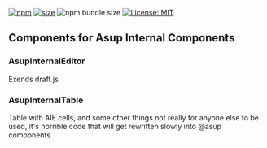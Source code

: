 [npm]: https://img.shields.io/npm/v/asupinternalcomponents
[npm-url]: https://www.npmjs.com/package/asupinternalcomponents
[size]: https://packagephobia.now.sh/badge?p=asupinternalcomponents
[size-url]: https://packagephobia.now.sh/result?p=asupinternalcomponents

[![npm][npm]][npm-url]
[![size][size]][size-url]
![npm bundle size](https://img.shields.io/bundlephobia/min/asupinternalcomponents)
[![License: MIT](https://img.shields.io/badge/License-MIT-yellow.svg)](https://raw.githubusercontent.com/PaulDThomas/asupinternalcomponents/master/LICENCE)

## Components for Asup Internal Components

### AsupInternalEditor

Exends draft.js

### AsupInternalTable

Table with AIE cells, and some other things
not really for anyone else to be used, it's horrible code
that will get rewritten slowly into @asup components
